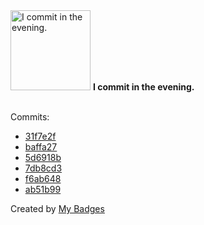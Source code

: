 <img src="https://my-badges.github.io/my-badges/evening-commits.png" alt="I commit in the evening." title="I commit in the evening." width="128">
<strong>I commit in the evening.</strong>
<br><br>

Commits:

- <a href="https://github.com/TheManticoreProject/winacl/commit/31f7e2f87d85532e55431ee4be34a46a0c9e41af">31f7e2f</a>
- <a href="https://github.com/TheManticoreProject/winacl/commit/baffa277b7c53945a7866ba29574d808ca50ae96">baffa27</a>
- <a href="https://github.com/TheManticoreProject/winacl/commit/5d6918b8184d0e06bd0e88aa1f924db80ff8b770">5d6918b</a>
- <a href="https://github.com/TheManticoreProject/winacl/commit/7db8cd317388d069fdb6917729651ee3786c89c9">7db8cd3</a>
- <a href="https://github.com/TheManticoreProject/winacl/commit/f6ab6487e8de2ecabf7988d3164dd2e5514bee5d">f6ab648</a>
- <a href="https://github.com/TheManticoreProject/winacl/commit/ab51b994ad930551f26211dc2fe8faa593fe7940">ab51b99</a>


Created by <a href="https://github.com/my-badges/my-badges">My Badges</a>